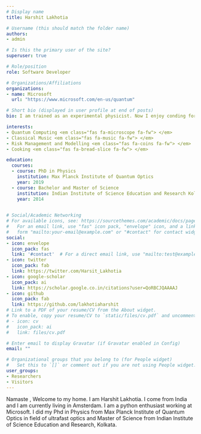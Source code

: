 ```yaml
---
# Display name
title: Harshit Lakhotia

# Username (this should match the folder name)
authors:
- admin

# Is this the primary user of the site?
superuser: true

# Role/position
role: Software Developer 

# Organizations/Affiliations
organizations:
- name: Microsoft
  url: "https://www.microsoft.com/en-us/quantum"

# Short bio (displayed in user profile at end of posts)
bio: I am trained as an experimental physicist. Now I enjoy conding for Quantum computing programme for Micosoft. 

interests:
- Quantum Computing <em class="fas fa-microscope fa-fw"> </em>
- Classical Music <em class="fas fa-music fa-fw"> </em>
- Risk Management and Modelling <em class="fas fa-coins fa-fw"> </em>
- Cooking <em class="fas fa-bread-slice fa-fw"> </em>

education:
  courses:
  - course: PhD in Physics
    institution: Max Planck Institute of Quantum Optics 
    year: 2019
  - course: Bachelor and Master of Science
    institution: Indian Institute of Science Education and Research Kolkata 
    year: 2014
 

# Social/Academic Networking
# For available icons, see: https://sourcethemes.com/academic/docs/page-builder/#icons
#   For an email link, use "fas" icon pack, "envelope" icon, and a link in the
#   form "mailto:your-email@example.com" or "#contact" for contact widget.
social:
- icon: envelope
  icon_pack: fas
  link: '#contact'  # For a direct email link, use "mailto:test@example.org".
- icon: twitter
  icon_pack: fab
  link: https://twitter.com/Harsit_Lakhotia
- icon: google-scholar
  icon_pack: ai
  link: https://scholar.google.co.in/citations?user=QoRBCJQAAAAJ
- icon: github
  icon_pack: fab
  link: https://github.com/lakhotiaharshit
# Link to a PDF of your resume/CV from the About widget.
# To enable, copy your resume/CV to `static/files/cv.pdf` and uncomment the lines below.
# - icon: cv
#   icon_pack: ai
#   link: files/cv.pdf

# Enter email to display Gravatar (if Gravatar enabled in Config)
email: ""

# Organizational groups that you belong to (for People widget)
#   Set this to `[]` or comment out if you are not using People widget.
user_groups:
- Researchers
- Visitors
---
```


Namaste <em class="fas fa-praying-hands fa-fw"> </em>, Welcome to my home. I am Harshit Lakhotia. I come from India and I am currently living in Amsterdam. I am a python enthusiast working at Microsoft. I did my Phd in Physics from Max Planck Institute of Quantum Optics in field of ultrafast optics and Master of Science from Indian Institute of Science Education and Research, Kolkata. 